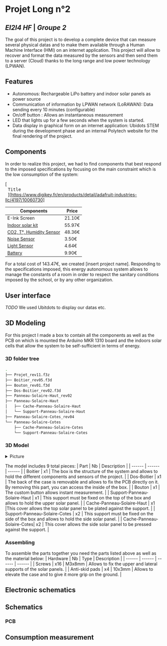 # Projet Long n°2
## _EI2I4 HF_ | _Groupe 2_

The goal of this project is to develop a complete device that can measure several physical datas and to make them available through a Human Machine Interface (HMI) on an internet application. This project will allow to recover and format the data measured by the sensors and then send them to a server (Cloud) thanks to the long range and low power technology (LPWAN).

## Features
- Autonomous: Rechargeable LiPo battery and indoor solar panels as power source
- Communication of information by LPWAN network (LoRAWAN): Data sending every 10 minutes (configurable)
- On/off button : Allows an instantaneous measurement
- LED that lights up for a few seconds when the system is started.
- Data display in graphical form on an internet application: Ubidots STEM during the development phase and an internal Polytech website for the final rendering of the project.

## Components
In order to realize this project, we had to find components that best respond to the imposed specifications by focusing on the main constraint which is the low consumption of the system:

[<kbd> <br> Title <br> </kbd>][https://www.digikey.fr/en/products/detail/adafruit-industries-llc/4197/10060730]

| Components | Price |
| ------ | ------ |
| E-Ink Screen | 21.10€ | 
| [Indoor solar kit](https://www.mouser.fr/ProductDetail/PowerFilm/DEV-BASIC?qs=BJlw7L4Cy7%2Fw4dHFXPm5kg%3D%3D) | 55.97€ |
| [CO2, T°, Humidity Sensor](https://www.digikey.fr/fr/products/detail/seeed-technology-co.,-ltd/101020952/14672116?utm_adgroup=&utm_source=google&utm_medium=cpc&utm_campaign=PMAX%20Shopping_Product_Development%20Board&utm_term=&productid=14672116&gclid=CjwKCAiA3KefBhByEiwAi2LDHGC3sSf3_wtaYPH630ib0XKAaLsoO_e8GBNamO-FCIEC66xhhMLAGhoCcFoQAvD_BwE) | 48.36€ |
| [Noise Sensor](https://www.gotronic.fr/art-module-micro-mems-fermion-sen0487-34167.htm) | 3.50€ |
| [Light Sensor](https://www.digikey.fr/fr/products/detail/adafruit-industries-llc/5378/16056942?utm_adgroup=&utm_source=google&utm_medium=cpc&utm_campaign=PMAX%20Shopping_Product_Development%20Board&utm_term=&productid=16056942&gclid=CjwKCAiAl9efBhAkEiwA4ToriqFnO5TcQVJoOHX-VCiYtwIO2bZSYyVDAaRXxzhDUZyRP_28fs59SxoCnOUQAvD_BwE) | 4.64€ |
| [Battery](https://www.gotronic.fr/art-accu-lipo-3-7-vcc-1000-mah-pr523450-5813.htm) | 9.90€ |

For a total cost of 143.47€, we created [insert project name]. Responding to the specifications imposed, this energy autonomous system allows to manage the constants of a room in order to respect the sanitary conditions imposed by the school, or by any other organization.

## User interface
_TODO_
We used Ubitdots to display our datas etc.

## 3D Modeling
For this project I made a box to contain all the components as well as the PCB on which is mounted the Arduino MKR 1310 board and the indoors solar cells that allow the system to be self-sufficient in terms of energy.

### 3D folder tree

```bash
.
├── Projet_rev11.f3z
├── Boitier_rev05.f3d
├── Bouton_rev01.f3d
├── Dos-Boitier_rev02.f3d
├── Panneau-Solaire-Haut_rev02
├── Panneau-Solaire-Haut
│   ├── Cache-Panneau-Solaire-Haut
│   └── Support-Panneau-Solaire-Haut
├── Panneau-Solaire-Cotes_rev04
└── Panneau-Solaire-Cotes
    ├── Cache-Panneau-Solaire-Cotes
    └── Support-Panneau-Solaire-Cotes
```

### 3D Model

<details>
<summary>Picture</summary>

![](images/3D/final-project-grey.png)
</details>

The model includes 9 total pieces:
| Part | Nb | Description |
| ------ | ------ | ------ |
| Boitier | x1 | The box is the structure of the system and allows to hold the different components and sensors of the project. |
| Dos-Boitier | x1 | The back of the case is removable and allows to fix the PCB directly on it. By removing this part, you can access the inside of the box. |
| Bouton | x1 | The custom button allows instant measurement. |
| Support-Panneau-Solaire-Haut | x1 | This support must be fixed on the top of the box and allows to hold the upper solar panel. |
| Cache-Panneau-Solaire-Haut | x1 |This cover allows the top solar panel to be plated against the support. |
| Support-Panneau-Solaire-Cotes | x2 | This support must be fixed on the side of the box and allows to hold the side solar panel. |
| Cache-Panneau-Solaire-Cotes| x2 | This cover allows the side solar panel to be pressed against the support. |

### Assembling
To assemble the parts together you need the parts listed above as well as the material below:
| Hardware | Nb | Type |  Description |
| ------ | ------ | ------ | ------ |
| Screws | x16 | M3x8mm | Allows to fix the upper and lateral supports of the solar panels. |
| Anti-skid pads | x4 | 10x3mm | Allows to elevate the case and to give it more grip on the ground. |

## Electronic schematics
## Schematics
### PCB

## Consumption measurement

